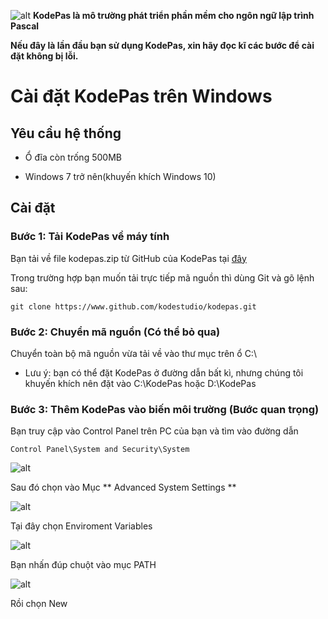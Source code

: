 ![alt](https://github.com/kodestudio/kodepas/blob/master/images/kodelogo.png)
**KodePas là mô trường phát triển phần mềm cho ngôn ngữ lập trình Pascal**

**Nếu đây là lần đầu bạn sử dụng KodePas, xin hãy đọc kĩ các bước để cài đặt không bị lỗi.**

# Cài đặt KodePas trên Windows

## Yêu cầu hệ thống

- Ổ đĩa còn trống 500MB

- Windows 7 trở nên(khuyến khích Windows 10)

## Cài đặt

### Bước 1: Tải KodePas về máy tính

Bạn tải về file kodepas.zip từ GitHub của KodePas tại [đây](https://github.com/kodestudio/kodepas/archive/master.zip)

Trong trường hợp bạn muốn tải trực tiếp mã nguồn thì dùng Git và gõ lệnh sau:

`git clone https://www.github.com/kodestudio/kodepas.git`

### Bước 2: Chuyển mã nguồn (Có thể bỏ qua)

Chuyển toàn bộ mã nguồn vừa tải về vào thư mục trên ổ C:\

* Lưu ý: bạn có thể đặt KodePas ở đường dẫn bất kì, nhưng chúng tôi khuyến khích nên đặt vào C:\KodePas hoặc D:\KodePas

### Bước 3: Thêm KodePas vào biến môi trường (Bước quan trọng)

Bạn truy cập vào Control Panel trên PC của bạn và tìm vào đường dẫn

`Control Panel\System and Security\System`

![alt](https://github.com/kodestudio/kodepas/blob/master/images/controlpanel.png)

Sau đó chọn vào Mục ** Advanced System Settings **

![alt](https://github.com/kodestudio/kodepas/blob/master/images/systempro.png)

Tại đây chọn Enviroment Variables

![alt](https://github.com/kodestudio/kodepas/blob/master/images/vari.png)

Bạn nhấn đúp chuột vào mục PATH

![alt](https://github.com/kodestudio/kodepas/blob/master/images/path.png)

Rồi chọn New
